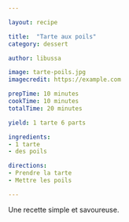 ```yaml
---

layout: recipe

title:  "Tarte aux poils"
category: dessert

author: libussa

image: tarte-poils.jpg
imagecredit: https://example.com

prepTime: 10 minutes
cookTime: 10 minutes
totalTime: 20 minutes

yield: 1 tarte 6 parts

ingredients:
- 1 tarte 
- des poils 

directions:
- Prendre la tarte
- Mettre les poils

---
```


Une recette simple et savoureuse.